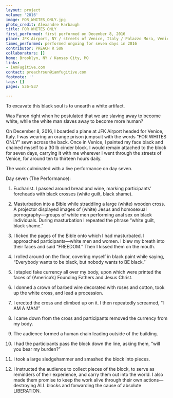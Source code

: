 ```yaml
---
layout: project
volume: '2016'
image: FOR_WHITES_ONLY.jpg
photo_credit: Alexandre Harbaugh
title: FOR WHITES ONLY
first_performed: first performed on December 8, 2016
place: JFK Airport, NY / streets of Venice, Italy / Palazzo Mora, Venice, Italy
times_performed: performed ongoing for seven days in 2016
contributor: PREACH R SUN
collaborators: []
home: Brooklyn, NY / Kansas City, MO
links:
- iAmFugitive.com
contact: preachrsun@iamfugitive.com
footnote: ''
tags: []
pages: 536-537

---
```


To excavate this black soul is to unearth a white artifact.

Was Fanon right when he postulated that we are slaving away to become white, while the white man slaves away to become more human?

On December 8, 2016, I boarded a plane at JFK Airport headed for Venice, Italy. I was wearing an orange prison jumpsuit with the words “FOR WHITES ONLY” sewn across the back. Once in Venice, I painted my face black and chained myself to a 30 lb cinder block. I would remain attached to the block for seven days, carrying it with me wherever I went through the streets of Venice, for around ten to thirteen hours daily.

The work culminated with a live performance on day seven.

Day seven (The Performance):

1) Eucharist. I passed around bread and wine, marking participants’ foreheads with black crosses (white guilt, black shame).

2) Masturbation into a Bible while straddling a large (white) wooden cross. A projector displayed images of (white) Jesus and homosexual pornography—groups of white men performing anal sex on black individuals. During masturbation I repeated the phrase “white guilt, black shame.”

3) I licked the pages of the Bible onto which I had masturbated. I approached participants—white men and women. I blew my breath into their faces and said “FREEDOM.” Then I kissed them on the mouth.

4) I rolled around on the floor, covering myself in black paint while saying, “Everybody wants to be black, but nobody wants to BE black.”

5) I stapled fake currency all over my body, upon which were printed the faces of (America’s) Founding Fathers and Jesus Christ.

6) I donned a crown of barbed wire decorated with roses and cotton, took up the white cross, and lead a procession.

7) I erected the cross and climbed up on it. I then repeatedly screamed, “I AM A MAN!”

8) I came down from the cross and participants removed the currency from my body.

9) The audience formed a human chain leading outside of the building.

10) I had the participants pass the block down the line, asking them, “will you bear my burden?”

11) I took a large sledgehammer and smashed the block into pieces.

12) I instructed the audience to collect pieces of the block, to serve as reminders of their experience, and carry them out into the world. I also made them promise to keep the work alive through their own actions—destroying ALL blocks and forwarding the cause of absolute LIBERATION.
